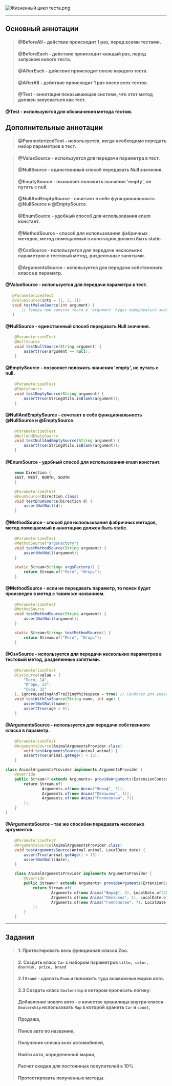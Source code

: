 ![Жизненный цикл теста.png](https://i.ibb.co/gwrNjmc/image.png)

---
## Основный аннотации
> #### @BeforeAll - действие происходит 1 раз, перед всеми тестами.
> #### @BeforeEach - действие происходит каждый раз, перед запуском нового теста.
> #### @AfterEach - действие происходит после каждого теста.
> #### @AfterAll - действие происходит 1 раз после всех тестов.
> #### @Test - аннотация показывающая системе, что этот метод должен запускаться как тест.
#### @Test - используются для обозначения метода тестом.

## Дополнительные аннотации
> #### @ParameterizedTest - используется, когда необходимо передать набор параметров в тест.

> #### @ValueSource - используется для передачи параметра в тест.
> #### @NullSource - единственный способ передавать Null значения.
> #### @EmptySource - позволяет положить значения 'empty', не путать с null.
> #### @NullAndEmptySource - сочетает в себе функциональность @NullSource и @EmptySource.
> #### @EnumSource - удобный способ для использования enum констант.
> #### @MethodSource - способ для использования фабричных методов, метод помещаемый в аннотацию должен быть static.
> #### @CsvSource - используется для передачи нескольких параметров в тестовый метод, разделенные запятыми.
> #### @ArgumentsSource - используется для передачи собственного класса в параметр.
#### @ValueSource - используется для передачи параметра в тест.

 ```java
    @ParameterizedTest
    @ValueSource(ints = {1, 2, 3})
    void testValueSource(int argument) {
        // Теперь при запуске теста в 'argument' будут передаваться значение от 1 до 3.
    }
```
#### @NullSource - единственный способ передавать Null значения.
```java
    @ParameterizedTest
    @NullSource
    void testNullSource(String argument) {
        assertTrue(argument == null);
    }
```
#### @EmptySource - позволяет положить значения 'empty', не путать с null.
```java
    @ParameterizedTest
    @EmptySource
    void testEmptySource(String argument) {
        assertTrue(StringUtils.isBlank(argument));
    }
```
#### @NullAndEmptySource - сочетает в себе функциональность @NullSource и @EmptySource.
```java
    @ParameterizedTest
    @NullAndEmptySource
    void testNullAndEmptySource(String argument) {
        assertTrue(StringUtils.isBlank(argument));
    }
```
#### @EnumSource - удобный способ для использования enum констант.
```java
    enum Direction {
    EAST, WEST, NORTH, SOUTH
    }

    @ParameterizedTest
    @EnumSource(Direction.class)
    void testEnumSource(Direction d) {
        assertNotNull(d);
    }
```
#### @MethodSource - способ для использования фабричных методов, метод помещаемый в аннотацию должен быть static.
```java
    @ParameterizedTest
    @MethodSource("argsFactory")
    void testMethodSource(String argument) {
        assertNotNull(argument);
    }

    static Stream<String> argsFactory() {
        return Stream.of("Петя", "Игорь");
    }
```
#### @MethodSource - если не передавать параметр, то поиск будет произведен в метод с таким же названием.
```java
    @ParameterizedTest
    @MethodSource
    void testMethodSource(String argument) {
        assertNotNull(argument);
    }

    static Stream<String> testMethodSource() {
        return Stream.of("Петя", "Игорь");
    }
```
#### @CsvSource - используется для передачи нескольких параметров в тестовый метод, разделенные запятыми.
```java
    @ParameterizedTest
    @CsvSource(value = {
        "Петя, 14",
        "Игорь, 22",
        "Лиза, 32"
    }, ignoreLeadingAndTrailingWhitespace = true) // Свойство для указания учитывать пробелы или нет
    void testWithCsvSource(String name, int age) {
        assertNotNull(name);
        assertTrue(age > 0);
    }
```
#### @ArgumentsSource - используется для передачи собственного класса в параметр.
```java
    @ParameterizedTest
    @ArgumentsSource(AnimalArgumentsProvider.class)
        void testArgumentsSource(Animal animal) {
        assertTrue(animal.getAge() < 15);
    }

class AnimalArgumentsProvider implements ArgumentsProvider {
    @Override
    public Stream<? extends Arguments> provideArguments(ExtensionContext context) {
        return Stream.of(
                Arguments.of(new Anima("Жираф", 5)),
                Arguments.of(new Anima("Обезьяна", 1)),
                Arguments.of(new Anima("Гиппопотам", 7))
        );
    }
}
```
#### @ArgumentsSource - так же способен передавать несколько аргументов.
```java
    @ParameterizedTest
    @ArgumentsSource(AnimalArgumentsProvider.class)
    void testArgumentsSource(Animal animal, LocalDate date) {
        assertTrue(animal.getAge() < 15);
        assertNotNull(date);
    }

    class AnimalArgumentsProvider implements ArgumentsProvider {
        @Override
        public Stream<? extends Arguments> provideArguments(ExtensionContext context) {
            return Stream.of(
                    Arguments.of(new Anima("Жираф", 5), LocalDate.of(2018, Month.APRIL, 10)),
                    Arguments.of(new Anima("Обезьяна", 1), LocalDate.of(2022, Month.SEPTEMBER, 22)),
                    Arguments.of(new Anima("Гиппопотам", 7), LocalDate.of(2016, Month.JULY, 5))
            );
        }
    }
```

---
## Задания
> #### 1. Протестировать весь функционал класса Zoo.

> #### 2. Создать класс `Car` с набором параметров `title, color, doorNum, price, brand`
> #### 2.1 `Brand` - сделать `Enum` и положить туда возможные марки авто.
> #### 2.3 Создать класс `Dealership` в котором прописать логику:
> #### Добавление нового авто - в качестве хранилища внутри класса `Dealership` использовать `Map` в которой хранить `Car` и `count`,
> #### Продажа,
> #### Поиск авто по названию,
> #### Получение списка всех автомобилей,
> #### Найти авто, определенной марки,
> #### Расчет скидки для постоянных покупателей в 10%
> #### Протестировать полученные методы.
